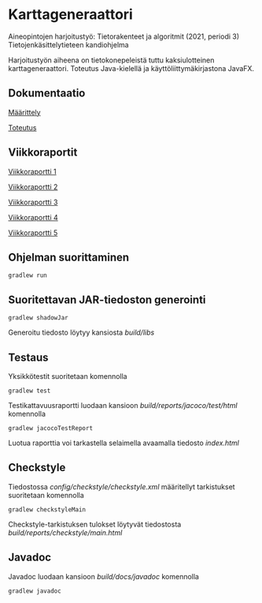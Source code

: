 # Karttageneraattori

Aineopintojen harjoitustyö: Tietorakenteet ja algoritmit (2021, periodi 3)
Tietojenkäsittelytieteen kandiohjelma

Harjoitustyön aiheena on tietokonepeleistä tuttu kaksiulotteinen karttageneraattori. Toteutus Java-kielellä ja käyttöliittymäkirjastona JavaFX.

## Dokumentaatio

[Määrittely](dokumentaatio/maarittelydokumentti.md)

[Toteutus](dokumentaatio/toteutusdokumentti.md)

## Viikkoraportit

[Viikkoraportti 1](dokumentaatio/viikkoraportti1.md)

[Viikkoraportti 2](dokumentaatio/viikkoraportti2.md)

[Viikkoraportti 3](dokumentaatio/viikkoraportti3.md)

[Viikkoraportti 4](dokumentaatio/viikkoraportti4.md)

[Viikkoraportti 5](dokumentaatio/viikkoraportti5.md)

## Ohjelman suorittaminen

```
gradlew run
```

## Suoritettavan JAR-tiedoston generointi

```
gradlew shadowJar
```

Generoitu tiedosto löytyy kansiosta _build/libs_

## Testaus

Yksikkötestit suoritetaan komennolla

```
gradlew test
```

Testikattavuusraportti luodaan kansioon _build/reports/jacoco/test/html_ komennolla

```
gradlew jacocoTestReport
```

Luotua raporttia voi tarkastella selaimella avaamalla tiedosto _index.html_

## Checkstyle

Tiedostossa _config/checkstyle/checkstyle.xml_ määritellyt tarkistukset suoritetaan komennolla

```
gradlew checkstyleMain
```

Checkstyle-tarkistuksen tulokset löytyvät tiedostosta _build/reports/checkstyle/main.html_

## Javadoc

Javadoc luodaan kansioon _build/docs/javadoc_ komennolla

```
gradlew javadoc
```